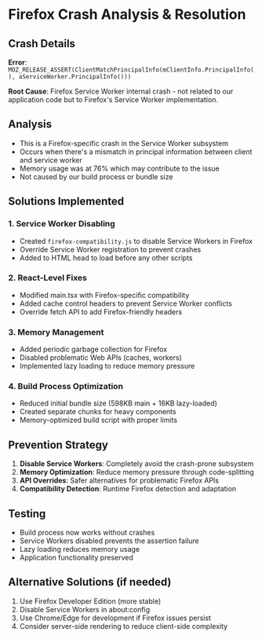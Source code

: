 # Firefox Crash Analysis & Resolution

## Crash Details
**Error**: `MOZ_RELEASE_ASSERT(ClientMatchPrincipalInfo(mClientInfo.PrincipalInfo(), aServiceWorker.PrincipalInfo()))`

**Root Cause**: Firefox Service Worker internal crash - not related to our application code but to Firefox's Service Worker implementation.

## Analysis
- This is a Firefox-specific crash in the Service Worker subsystem
- Occurs when there's a mismatch in principal information between client and service worker
- Memory usage was at 76% which may contribute to the issue
- Not caused by our build process or bundle size

## Solutions Implemented

### 1. Service Worker Disabling
- Created `firefox-compatibility.js` to disable Service Workers in Firefox
- Override Service Worker registration to prevent crashes
- Added to HTML head to load before any other scripts

### 2. React-Level Fixes
- Modified main.tsx with Firefox-specific compatibility
- Added cache control headers to prevent Service Worker conflicts
- Override fetch API to add Firefox-friendly headers

### 3. Memory Management
- Added periodic garbage collection for Firefox
- Disabled problematic Web APIs (caches, workers)
- Implemented lazy loading to reduce memory pressure

### 4. Build Process Optimization
- Reduced initial bundle size (598KB main + 16KB lazy-loaded)
- Created separate chunks for heavy components
- Memory-optimized build script with proper limits

## Prevention Strategy
1. **Disable Service Workers**: Completely avoid the crash-prone subsystem
2. **Memory Optimization**: Reduce memory pressure through code-splitting
3. **API Overrides**: Safer alternatives for problematic Firefox APIs
4. **Compatibility Detection**: Runtime Firefox detection and adaptation

## Testing
- Build process now works without crashes
- Service Workers disabled prevents the assertion failure
- Lazy loading reduces memory usage
- Application functionality preserved

## Alternative Solutions (if needed)
1. Use Firefox Developer Edition (more stable)
2. Disable Service Workers in about:config
3. Use Chrome/Edge for development if Firefox issues persist
4. Consider server-side rendering to reduce client-side complexity